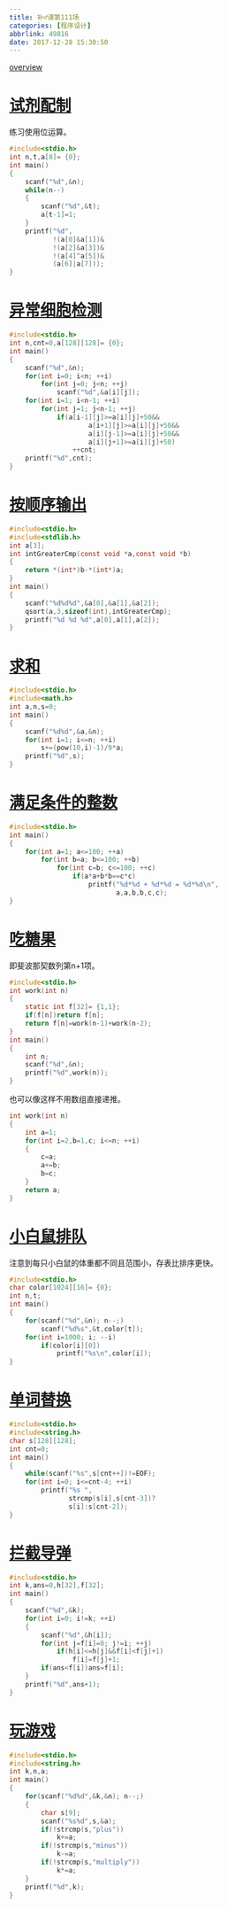 ```yaml
---
title: 补♂课第111场
categories: [程序设计]
abbrlink: 49816
date: 2017-12-28 15:30:50
---
```

[overview](https://vjudge.net/contest/205941#overview)
# [试剂配制](https://vjudge.net/problem/OpenJ_Bailian-2936)
练习使用位运算。
```c
#include<stdio.h>
int n,t,a[8]= {0};
int main()
{
    scanf("%d",&n);
    while(n--)
    {
        scanf("%d",&t);
        a[t-1]=1;
    }
    printf("%d",
           !(a[0]&a[1])&
           !(a[2]&a[3])&
           !(a[4]^a[5])&
           (a[6]|a[7]));
}
```
# [异常细胞检测](https://vjudge.net/problem/OpenJ_Bailian-2937)
```c
#include<stdio.h>
int n,cnt=0,a[128][128]= {0};
int main()
{
    scanf("%d",&n);
    for(int i=0; i<n; ++i)
        for(int j=0; j<n; ++j)
            scanf("%d",&a[i][j]);
    for(int i=1; i<n-1; ++i)
        for(int j=1; j<n-1; ++j)
            if(a[i-1][j]>=a[i][j]+50&&
                    a[i+1][j]>=a[i][j]+50&&
                    a[i][j-1]>=a[i][j]+50&&
                    a[i][j+1]>=a[i][j]+50)
                ++cnt;
    printf("%d",cnt);
}
```
# [按顺序输出](https://vjudge.net/problem/OpenJ_Bailian-2938)
```c
#include<stdio.h>
#include<stdlib.h>
int a[3];
int intGreaterCmp(const void *a,const void *b)
{
    return *(int*)b-*(int*)a;
}
int main()
{
    scanf("%d%d%d",&a[0],&a[1],&a[2]);
    qsort(a,3,sizeof(int),intGreaterCmp);
    printf("%d %d %d",a[0],a[1],a[2]);
}
```
# [求和](https://vjudge.net/problem/OpenJ_Bailian-2940)
```c
#include<stdio.h>
#include<math.h>
int a,n,s=0;
int main()
{
    scanf("%d%d",&a,&n);
    for(int i=1; i<=n; ++i)
        s+=(pow(10,i)-1)/9*a;
    printf("%d",s);
}
```
# [满足条件的整数](https://vjudge.net/problem/OpenJ_Bailian-2941)
```c
#include<stdio.h>
int main()
{
    for(int a=1; a<=100; ++a)
        for(int b=a; b<=100; ++b)
            for(int c=b; c<=100; ++c)
                if(a*a+b*b==c*c)
                    printf("%d*%d + %d*%d = %d*%d\n",
                           a,a,b,b,c,c);
}
```
# [吃糖果](https://vjudge.net/problem/OpenJ_Bailian-2942)
即斐波那契数列第n+1项。
```c
#include<stdio.h>
int work(int n)
{
    static int f[32]= {1,1};
    if(f[n])return f[n];
    return f[n]=work(n-1)+work(n-2);
}
int main()
{
    int n;
    scanf("%d",&n);
    printf("%d",work(n));
}
```
也可以像这样不用数组直接递推。 
```c
int work(int n)
{
    int a=1;
    for(int i=2,b=1,c; i<=n; ++i)
    {
        c=a;
        a+=b;
        b=c;
    }
    return a;
}
```
# [小白鼠排队](https://vjudge.net/problem/OpenJ_Bailian-2943)
注意到每只小白鼠的体重都不同且范围小，存表比排序更快。 
```c
#include<stdio.h>
char color[1024][16]= {0};
int n,t;
int main()
{
    for(scanf("%d",&n); n--;)
        scanf("%d%s",&t,color[t]);
    for(int i=1000; i; --i)
        if(color[i][0])
            printf("%s\n",color[i]);
}
```
# [单词替换](https://vjudge.net/problem/OpenJ_Bailian-2944)
```c
#include<stdio.h>
#include<string.h>
char s[128][128];
int cnt=0;
int main()
{
    while(scanf("%s",s[cnt++])!=EOF);
    for(int i=0; i<=cnt-4; ++i)
        printf("%s ",
               strcmp(s[i],s[cnt-3])?
               s[i]:s[cnt-2]);
}
```
# [拦截导弹](https://vjudge.net/problem/OpenJ_Bailian-2945)
```c
#include<stdio.h>
int k,ans=0,h[32],f[32];
int main()
{
    scanf("%d",&k);
    for(int i=0; i!=k; ++i)
    {
        scanf("%d",&h[i]);
        for(int j=f[i]=0; j!=i; ++j)
            if(h[i]<=h[j]&&f[i]<f[j]+1)
                f[i]=f[j]+1;
        if(ans<f[i])ans=f[i];
    }
    printf("%d",ans+1);
}
```
# [玩游戏](https://vjudge.net/problem/OpenJ_Bailian-2946)
```c
#include<stdio.h>
#include<string.h>
int k,n,a;
int main()
{
    for(scanf("%d%d",&k,&n); n--;)
    {
        char s[9];
        scanf("%s%d",s,&a);
        if(!strcmp(s,"plus"))
            k+=a;
        if(!strcmp(s,"minus"))
            k-=a;
        if(!strcmp(s,"multiply"))
            k*=a;
    }
    printf("%d",k);
}
```